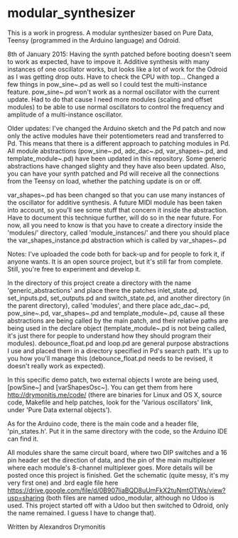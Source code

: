 modular_synthesizer
===================

This is a work in progress. A modular synthesizer based on Pure Data, Teensy (programmed in the Arduino language) and Odroid.

8th of January 2015:
Having the synth patched before booting doesn't seem to work as expected, have to impove it.
Additive synthesis with many instances of one oscillator works, but looks like a lot of work for the Odroid as I was getting drop outs. Have to check the CPU with top...
Changed a few things in pow_sine~.pd as well so I could test the multi-instance feature. pow_sine~.pd won't work as a normal oscillator with the current update. Had to do that cause I need more modules (scaling and offset modules) to be able to use normal oscillators to control the frequency and amplitude of a multi-instance oscillator.

Older updates:
I've changed the Arduino sketch and the Pd patch and now only the active modules have their potentiometers read and transferred to Pd.
This means that there is a different approach to patching modules in Pd. All module abstractions (pow_sine~.pd, adc_dac~.pd, var_shapes~.pd, and template_module~.pd) have been updated in this repository. Some generic abstractions have changed slighty and they have also been updated.
Also, you can have your synth patched and Pd will receive all the connections from the Teensy on load, whether the patching update is on or off.

var_shapes~.pd has been changed so that you can use many instances of the oscillator for additive synthesis. A future MIDI module has been taken into account, so you'll see some stuff that concern it inside the abstraction. Have to document this technique further, will do so in the near future. For now, all you need to know is that you have to create a directory inside the 'modules/' directory, called 'module_instances/' and there you should place the var_shapes_instance.pd abstraction which is called by var_shapes~.pd

Notes:
I've uploaded the code both for back-up and for people to fork it, if anyone wants. It is an open source project, but it's still far from complete. Still, you're free to experiment and develop it.

In the directory of this project create a directory with the name 'generic_abstractions' and place there the patches inlet_state.pd, set_inputs.pd, set_outputs.pd and switch_state.pd, and another directory (in the parent directory), called 'modules', and there place adc_dac~.pd, pow_sine~.pd, var_shapes~.pd and template_module~.pd, cause all these abstractions are being called by the main patch, and their relative paths are being used in the declare object (template_module~.pd is not being called, it's just there for people to understand how they should program their modules).
debounce_float.pd and loop.pd are general purpose abstractions I use and placed them in a directory specified in Pd's search path. It's up to you how you'll manage this (debounce_float.pd needs to be revised, it doesn't really work as expected).

In this specific demo patch, two external objects I wrote are being used, [powSine~] and [varShapesOsc~]. You can get them from here http://drymonitis.me/code/ (there are binaries for Linux and OS X, source code, Makefile and help patches, look for the 'Various oscillators' link, under 'Pure Data external objects').

As for the Arduino code, there is the main code and a header file, 'pin_states.h'. Put it in the same directory with the code, so the Arduino IDE can find it.

All modules share the same circuit board, where two DIP switches and a 16 pin header set the direction of data, and the pin of the main multiplexer where each module's 8-channel multiplexer goes. More details will be posted once this project is finished. Get the schematic (quite messy, it's my very first one) and .brd eagle file here https://drive.google.com/file/d/0B907liaBQD8uUmFkX2tuNmtOTWs/view?usp=sharing (both files are named udoo_modular, although no Udoo is used. This project started off with a Udoo but then switched to Odroid, only the name remained. I guess I have to change that).

Written by Alexandros Drymonitis
